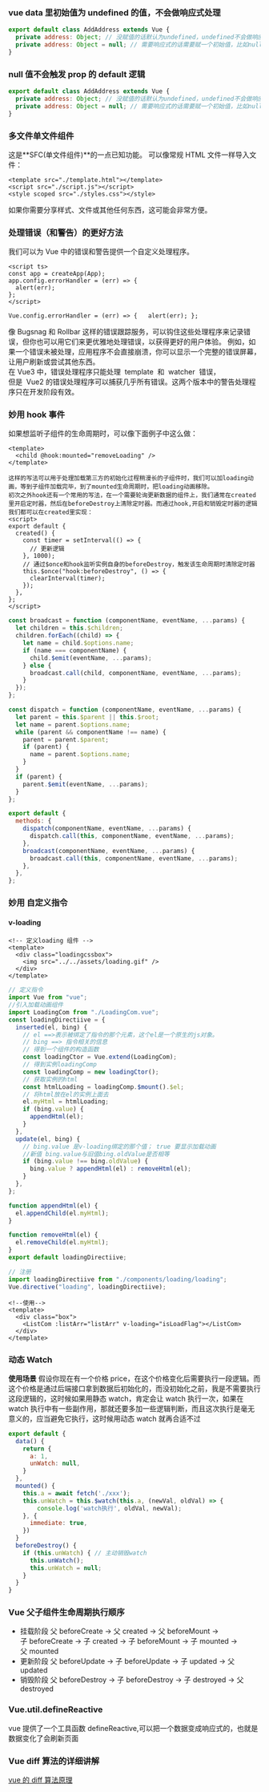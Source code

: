 ### vue data 里初始值为 undefined 的值，不会做响应式处理

```javascript
export default class AddAddress extends Vue {
  private address: Object; // 没赋值的话默认为undefined，undefined不会做响应式处理，后续的变更不会触发页面的更新
  private address: Object = null; // 需要响应式的话需要赋一个初始值，比如null
}
```

### null 值不会触发 prop 的 default 逻辑

```javascript
export default class AddAddress extends Vue {
  private address: Object; // 没赋值的话默认为undefined，undefined不会做响应式处理，后续的变更不会触发页面的更新
  private address: Object = null; // 需要响应式的话需要赋一个初始值，比如null
}
```

### 多文件单文件组件

这是**SFC(单文件组件)**的一点已知功能。
可以像常规 HTML 文件一样导入文件：

```Vue
<template src="./template.html"></template>
<script src="./script.js"></script>
<style scoped src="./styles.css"></style>
```

如果你需要分享样式、文件或其他任何东西，这可能会非常方便。

### 处理错误（和警告）的更好方法

我们可以为 Vue 中的错误和警告提供一个自定义处理程序。

```vue
<script ts>
const app = createApp(App);
app.config.errorHandler = (err) => {
  alert(err);
};
</script>
```

```vue
Vue.config.errorHandler = (err) => {   alert(err); };
```

像 Bugsnag 和 Rollbar 这样的错误跟踪服务，可以钩住这些处理程序来记录错误，但你也可以用它们来更优雅地处理错误，以获得更好的用户体验。
例如，如果一个错误未被处理，应用程序不会直接崩溃，你可以显示一个完整的错误屏幕，让用户刷新或尝试其他东西。  
在 Vue3 中，错误处理程序只能处理  template  和  watcher  错误，  
但是  Vue2 的错误处理程序可以捕获几乎所有错误。这两个版本中的警告处理程序只在开发阶段有效。

### 妙用 hook 事件

如果想监听子组件的生命周期时，可以像下面例子中这么做：

```vue
<template>
  <child @hook:mounted="removeLoading" />
</template>

这样的写法可以用于处理加载第三方的初始化过程稍漫长的子组件时，我们可以加loading动画，等到子组件加载完毕，到了mounted生命周期时，把loading动画移除。
初次之外hook还有一个常用的写法，在一个需要轮询更新数据的组件上，我们通常在created里开启定时器，然后在beforeDestroy上清除定时器。而通过hook,开启和销毁定时器的逻辑我们都可以在created里实现：
<script>
export default {
  created() {
    const timer = setInterval(() => {
      // 更新逻辑
    }, 1000);
    // 通过$once和hook监听实例自身的beforeDestroy，触发该生命周期时清除定时器
    this.$once("hook:beforeDestroy", () => {
      clearInterval(timer);
    });
  },
};
</script>
```

```javascript
const broadcast = function (componentName, eventName, ...params) {
  let children = this.$children;
  children.forEach((child) => {
    let name = child.$options.name;
    if (name === componentName) {
      child.$emit(eventName, ...params);
    } else {
      broadcast.call(child, componentName, eventName, ...params);
    }
  });
};

const dispatch = function (componentName, eventName, ...params) {
  let parent = this.$parent || this.$root;
  let name = parent.$options.name;
  while (parent && componentName !== name) {
    parent = parent.$parent;
    if (parent) {
      name = parent.$options.name;
    }
  }
  if (parent) {
    parent.$emit(eventName, ...params);
  }
};

export default {
  methods: {
    dispatch(componentName, eventName, ...params) {
      dispatch.call(this, componentName, eventName, ...params);
    },
    broadcast(componentName, eventName, ...params) {
      broadcast.call(this, componentName, eventName, ...params);
    },
  },
};
```

### 妙用 自定义指令

#### v-loading

```vue
<!-- 定义loading 组件 -->
<template>
  <div class="loadingcssbox">
    <img src="../../assets/loading.gif" />
  </div>
</template>
```

```ts
// 定义指令
import Vue from "vue";
//引入加载动画组件
import LoadingCom from "./LoadingCom.vue";
const loadingDirectiive = {
  inserted(el, bing) {
    // el ==>表示被绑定了指令的那个元素，这个el是一个原生的js对象。
    // bing ==> 指令相关的信息
    // 得到一个组件的构造函数
    const loadingCtor = Vue.extend(LoadingCom);
    // 得到实例loadingComp
    const loadingComp = new loadingCtor();
    // 获取实例的html
    const htmlLoading = loadingComp.$mount().$el;
    // 将html放在el的实例上面去
    el.myHtml = htmlLoading;
    if (bing.value) {
      appendHtml(el);
    }
  },
  update(el, bing) {
    // bing.value 是v-loading绑定的那个值； true 要显示加载动画
    //新值 bing.value与旧值bing.oldValue是否相等
    if (bing.value !== bing.oldValue) {
      bing.value ? appendHtml(el) : removeHtml(el);
    }
  },
};

function appendHtml(el) {
  el.appendChild(el.myHtml);
}

function removeHtml(el) {
  el.removeChild(el.myHtml);
}
export default loadingDirectiive;
```

```typescript
// 注册
import loadingDirectiive from "./components/loading/loading";
Vue.directive("loading", loadingDirectiive);
```

```vue
<!--使用-->
<template>
  <div class="box">
    <ListCom :listArr="listArr" v-loading="isLoadFlag"></ListCom>
  </div>
</template>
```

### 动态 Watch

**使用场景**
假设你现在有一个价格 price，在这个价格变化后需要执行一段逻辑。而这个价格是通过后端接口拿到数据后初始化的，而没初始化之前，我是不需要执行这段逻辑的，这时候如果用静态 watch，肯定会让 watch 执行一次，如果在 watch 执行中有一些副作用，那就还要多加一些逻辑判断，而且这次执行是毫无意义的，应当避免它执行，这时候用动态 watch 就再合适不过

```js
export default {      
  data() {          
    return {            
      a: 1,            
      unWatch: null,        
    }    
  },      
  mounted() {    
    this.a = await fetch('./xxx');     
    this.unWatch = this.$watch(this.a, (newVal, oldVal) => {          
        console.log('watch执行', oldVal, newVal);        
    }, {            
      immediate: true,        
    })    
  }
  beforeDestroy() {          
    if (this.unWatch) { // 主动销毁watch            
      this.unWatch();              
      this.unWatch = null;        
    }    
  }  
}
```

### Vue 父子组件生命周期执行顺序

- 挂载阶段
  父 beforeCreate → 父 created → 父 beforeMount →  
  子 beforeCreate → 子 created → 子 beforeMount → 子 mounted →  
  父 mounted
- 更新阶段
  父 beforeUpdate → 子 beforeUpdate → 子 updated → 父 updated
- 销毁阶段
  父 beforeDestroy → 子 beforeDestroy → 子 destroyed → 父 destroyed

### Vue.util.defineReactive

vue 提供了一个工具函数 defineReactive,可以把一个数据变成响应式的，也就是数据变化了会刷新页面

### Vue diff 算法的详细讲解

[vue 的 diff 算法原理](https://www.cnblogs.com/wangtong111/p/11198393.html)
